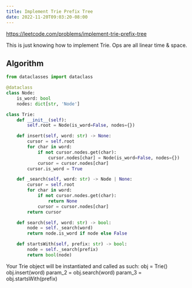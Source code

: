 ```yaml
---
title: Implement Trie Prefix Tree
date: 2022-11-20T09:03:20-08:00
---
```


https://leetcode.com/problems/implement-trie-prefix-tree

This is just knowing how to implement Trie. Ops are all linear time & space.


## Algorithm

```python
from dataclasses import dataclass

@dataclass
class Node:
    is_word: bool
    nodes: dict[str, 'Node']

class Trie:
    def __init__(self):
        self.root = Node(is_word=False, nodes={})

    def insert(self, word: str) -> None:
        cursor = self.root
        for char in word:
            if not cursor.nodes.get(char):
                cursor.nodes[char] = Node(is_word=False, nodes={})
            cursor = cursor.nodes[char]
        cursor.is_word = True

    def _search(self, word: str) -> Node | None:
        cursor = self.root
        for char in word:
            if not cursor.nodes.get(char):
                return None
            cursor = cursor.nodes[char]
        return cursor

    def search(self, word: str) -> bool:
        node = self._search(word)
        return node.is_word if node else False

    def startsWith(self, prefix: str) -> bool:
        node = self._search(prefix)
        return bool(node)

```

Your Trie object will be instantiated and called as such:
obj = Trie()
obj.insert(word)
param_2 = obj.search(word)
param_3 = obj.startsWith(prefix)

